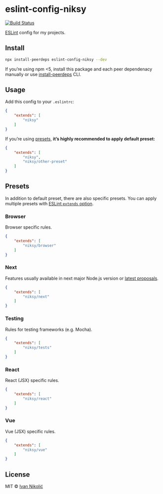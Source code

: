 # eslint-config-niksy

[![Build Status][ci-img]][ci]

[ESLint][eslint] config for my projects.

## Install

```sh
npx install-peerdeps eslint-config-niksy --dev
```

If you’re using npm <5, install this package and each peer dependenacy manually or use [install-peerdeps][install-peerdeps] CLI.

## Usage

Add this config to your `.eslintrc`:

```json
{
	"extends": [
		"niksy"
	]
}
```

If you’re using [presets](#presets), **it’s highly recommended to apply default preset:**

```json
{
	"extends": [
		"niksy",
		"niksy/other-preset"
	]
}
```

## Presets

In addition to default preset, there are also specific presets. You can apply
multiple presets with [ESLint `extends` option][eslint-extends].

### Browser

Browser specific rules.

```json
{
	"extends": [
		"niksy/browser"
	]
}
```

### Next

Features usually available in next major Node.js version or [latest proposals][tc39-proposals].

```json
{
	"extends": [
		"niksy/next"
	]
}
```

### Testing

Rules for testing frameworks (e.g. Mocha).

```json
{
	"extends": [
		"niksy/tests"
	]
}
```

### React

React (JSX) specific rules.

```json
{
	"extends": [
		"niksy/react"
	]
}
```

### Vue

Vue (JSX) specific rules.

```json
{
	"extends": [
		"niksy/vue"
	]
}
```

## License

MIT © [Ivan Nikolić](http://ivannikolic.com)

[ci]: https://travis-ci.org/niksy/eslint-config-niksy
[ci-img]: https://travis-ci.org/niksy/eslint-config-niksy.svg?branch=master
[eslint]: http://eslint.org/
[eslint-extends]: http://eslint.org/docs/user-guide/configuring#extending-configuration-files
[tc39-proposals]: https://github.com/tc39/proposals#active-proposals
[install-peerdeps]: https://www.npmjs.com/package/install-peerdeps
